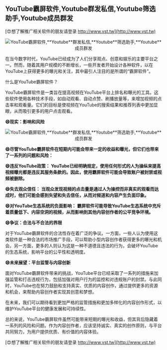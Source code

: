 ## **YouTube霸屏软件,**Youtube**群发私信,**Youtube**筛选助手,**Youtube**成员群发**

[😍想了解推广相关软件的朋友请登录 http://www.vst.tw](http://www.vst.tw)

 <center><img src="https://vst.tw/MP4/tuiguang/png/6.png" alt="YouTube霸屏软件,**Youtube**群发私信,**Youtube**筛选助手,**Youtube**成员群发"></center>

在当今数字时代，YouTube已经成为了人们分享观点、创意和娱乐的主要平台之一。然而，随着其用户规模的不断增长，一些开发者开始设计各种软件，以在YouTube上获得更多的曝光和关注，其中最引人注目的是所谓的“霸屏软件”。

什么是YouTube霸屏软件？

YouTube霸屏软件是一类旨在提高视频在YouTube平台上排名和曝光的工具。这些软件使用各种技术手段，如自动观看、自动点赞、刷播放量等，来增加视频的点击率和观看量。它们的目标是使视频在YouTube的搜索结果和推荐列表中更加显眼，从而吸引更多的用户点击观看。

**😄现实：影响和风险**

 <center><img src="https://vst.tw/MP4/tuiguang/png/5.png" alt="YouTube霸屏软件,**Youtube**群发私信,**Youtube**筛选助手,**Youtube**成员群发"></center>

**😄尽管YouTube霸屏软件在短期内可能会带来一定的收益和曝光，但它们也带来了一系列的问题和风险：**

**😄违反YouTube政策： YouTube已经明确规定，使用任何形式的人为操纵来提高视频曝光都是违反其服务条款的。因此，使用霸屏软件可能会导致账户被封禁或视频被删除。**

**😄失去观众信任： 当观众发现视频的点击量是通过人为操控而非真实的观看而达成时，他们可能会感到失望和失去信任，从而对频道和内容产生负面印象。**

**😄对YouTube生态系统的负面影响： 霸屏软件可能导致YouTube生态系统中充斥着质量低下、内容空洞的视频，从而影响到其他内容创作者的公平竞争环境。**

**😄争议：合法与不合法的界限**

对于YouTube霸屏软件的合法性存在着广泛的争议。一方面，一些人认为使用这类软件是一种合法的市场推广手段，可以帮助小型内容创作者获得更多的曝光和机会。另一方面，更多的人则认为这是一种不道德且违法的行为，会破坏YouTube的生态系统，影响平台的公平性和透明度。

**😄未来展望：平台监管与内容创新**

面对YouTube霸屏软件带来的挑战，YouTube平台已经采取了一系列的措施来加强监管和打击违规行为，包括加强对用户行为的监控和对违规账户的封禁。与此同时，YouTube也在努力鼓励和支持真实、优质的内容创作，通过提供更多的资源和机会，来帮助内容创作者实现其创意和梦想。

在未来，我们可以期待看到更加严格的监管措施和更加多样化的内容创作形式，以维护YouTube平台的健康发展和可持续性。

总的来说，YouTube霸屏软件虽然可能带来短期的曝光和收益，但其背后隐藏着一系列的风险和问题。作为内容创作者，应该坚持诚实、真实的创作原则，与平台共同努力，为用户提供优质、有价值的内容体验。

[😍想了解推广相关软件的朋友请登录 http://www.vst.tw](http://www.vst.tw)



